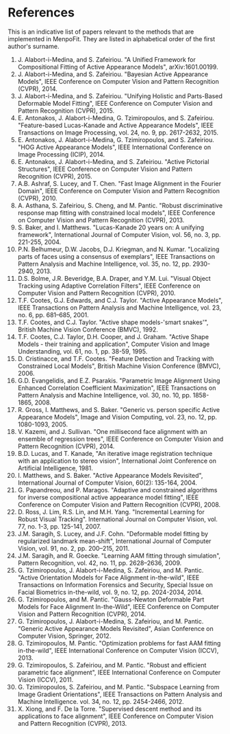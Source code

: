 References
==========

This is an indicative list of papers relevant to the methods that are implemented in MenpoFit. They are listed in alphabetical order of the first author's surname.

1.  J. Alabort-i-Medina, and S. Zafeiriou. "A Unified Framework for Compositional Fitting of Active Appearance Models", arXiv:1601.00199.
2.  J. Alabort-i-Medina, and S. Zafeiriou. "Bayesian Active Appearance Models", IEEE Conference on Computer Vision and Pattern Recognition (CVPR), 2014.
3.  J. Alabort-i-Medina, and S. Zafeiriou. "Unifying Holistic and Parts-Based Deformable Model Fitting", IEEE Conference on Computer Vision and Pattern Recognition (CVPR), 2015.
4.  E. Antonakos, J. Alabort-i-Medina, G. Tzimiropoulos, and S. Zafeiriou. "Feature-based Lucas-Kanade and Active Appearance Models", IEEE Transactions on Image Processing, vol. 24, no. 9, pp. 2617-2632, 2015.
5.  E. Antonakos, J. Alabort-i-Medina, G. Tzimiropoulos, and S. Zafeiriou. "HOG Active Appearance Models", IEEE International Conference on Image Processing (ICIP), 2014.
6.  E. Antonakos, J. Alabort-i-Medina, and S. Zafeiriou. "Active Pictorial Structures", IEEE Conference on Computer Vision and Pattern Recognition (CVPR), 2015.
7.  A.B. Ashraf, S. Lucey, and T. Chen. "Fast Image Alignment in the Fourier Domain", IEEE Conference on Computer Vision and Pattern Recognition (CVPR), 2010.
8.  A. Asthana, S. Zafeiriou, S. Cheng, and M. Pantic. "Robust discriminative response map fitting with constrained local models", IEEE Conference on Computer Vision and Pattern Recognition (CVPR), 2013.
9.  S. Baker, and I. Matthews. "Lucas-Kanade 20 years on: A unifying framework", International Journal of Computer Vision, vol. 56, no. 3, pp. 221-255, 2004.
10. P.N. Belhumeur, D.W. Jacobs, D.J. Kriegman, and N. Kumar. "Localizing parts of faces using a consensus of exemplars", IEEE Transactions on Pattern Analysis and Machine Intelligence, vol. 35, no. 12, pp. 2930-2940, 2013.
11. D.S. Bolme, J.R. Beveridge, B.A. Draper, and Y.M. Lui. "Visual Object Tracking using Adaptive Correlation Filters", IEEE Conference on Computer Vision and Pattern Recognition (CVPR), 2010.
12. T.F. Cootes, G.J. Edwards, and C.J. Taylor. "Active Appearance Models", IEEE Transactions on Pattern Analysis and Machine Intelligence, vol. 23, no. 6, pp. 681–685, 2001.
13. T.F. Cootes, and C.J. Taylor. "Active shape models-'smart snakes'", British Machine Vision Conference (BMVC), 1992.
14. T.F. Cootes, C.J. Taylor, D.H. Cooper, and J. Graham. "Active Shape Models - their training and application", Computer Vision and Image Understanding, vol. 61, no. 1, pp. 38-59, 1995.
15. D. Cristinacce, and T.F. Cootes. "Feature Detection and Tracking with Constrained Local Models", British Machine Vision Conference (BMVC), 2006.
16. G.D. Evangelidis, and E.Z. Psarakis. "Parametric Image Alignment Using Enhanced Correlation Coefficient Maximization", IEEE Transactions on Pattern Analysis and Machine Intelligence, vol. 30, no. 10, pp. 1858-1865, 2008.
17. R. Gross, I. Matthews, and S. Baker. "Generic vs. person specific Active Appearance Models", Image and Vision Computing, vol. 23, no. 12, pp. 1080-1093, 2005.
18. V. Kazemi, and J. Sullivan. "One millisecond face alignment with an  ensemble of regression trees", IEEE Conference on Computer Vision and Pattern Recognition (CVPR), 2014.
19. B.D. Lucas, and T. Kanade, "An iterative image registration technique with an application to stereo vision", International Joint Conference on Artificial Intelligence, 1981.
20. I. Matthews, and S. Baker. "Active Appearance Models Revisited", International Journal of Computer Vision, 60(2): 135-164, 2004.
21. G. Papandreou, and P. Maragos. "Adaptive and constrained algorithms for  inverse compositional active appearance model fitting", IEEE Conference on Computer Vision and Pattern Recognition (CVPR), 2008.
22. D. Ross, J. Lim, R.S. Lin, and M.H. Yang. "Incremental Learning for Robust Visual Tracking". International Journal on Computer Vision, vol. 77, no. 1-3, pp. 125-141, 2007.
23. J.M. Saragih, S. Lucey, and J.F. Cohn. "Deformable model fitting by regularized landmark mean-shift", International Journal of Computer Vision, vol. 91, no. 2, pp. 200–215, 2011.
24. J.M. Saragih, and R. Goecke. "Learning AAM fitting through simulation", Pattern Recognition, vol. 42, no. 11, pp. 2628–2636, 2009.
25. G. Tzimiropoulos, J. Alabort-i-Medina, S. Zafeiriou, and M. Pantic. "Active Orientation Models for Face Alignment in-the-wild", IEEE Transactions on Information Forensics and Security, Special Issue on Facial Biometrics in-the-wild, vol. 9, no. 12, pp. 2024-2034, 2014.
26. G. Tzimiropoulos, and M. Pantic. "Gauss-Newton Deformable Part Models for Face Alignment In-the-Wild", IEEE Conference on Computer Vision and Pattern Recognition (CVPR), 2014.
27. G. Tzimiropoulos, J. Alabort-i-Medina, S. Zafeiriou, and M. Pantic. "Generic Active Appearance Models Revisited", Asian Conference on Computer Vision, Springer, 2012.
28. G. Tzimiropoulos, M. Pantic. "Optimization problems for fast AAM fitting in-the-wild", IEEE International Conference on Computer Vision (ICCV), 2013.
29. G. Tzimiropoulos, S. Zafeiriou, and M. Pantic. "Robust and efficient parametric face alignment", IEEE International Conference on Computer Vision (ICCV), 2011.
30. G. Tzimiropoulos, S. Zafeiriou, and M. Pantic. "Subspace Learning from Image Gradient Orientations", IEEE Transactions on Pattern Analysis and Machine Intelligence. vol. 34, no. 12, pp. 2454-2466, 2012.
31. X. Xiong, and F. De la Torre. "Supervised descent method and its applications to face alignment", IEEE Conference on Computer Vision and Pattern Recognition (CVPR), 2013.

